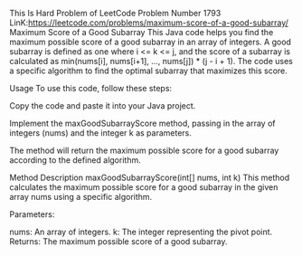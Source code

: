 This Is Hard Problem of LeetCode
Problem Number 1793
LinK:https://leetcode.com/problems/maximum-score-of-a-good-subarray/
Maximum Score of a Good Subarray
This Java code helps you find the maximum possible score of a good subarray in an array of integers. A good subarray is defined as one where i <= k <= j, and the score of a subarray is calculated as min(nums[i], nums[i+1], ..., nums[j]) * (j - i + 1). The code uses a specific algorithm to find the optimal subarray that maximizes this score.

Usage
To use this code, follow these steps:

Copy the code and paste it into your Java project.

Implement the maxGoodSubarrayScore method, passing in the array of integers (nums) and the integer k as parameters.

The method will return the maximum possible score for a good subarray according to the defined algorithm.

Method Description
maxGoodSubarrayScore(int[] nums, int k)
This method calculates the maximum possible score for a good subarray in the given array nums using a specific algorithm.

Parameters:

nums: An array of integers.
k: The integer representing the pivot point.
Returns: The maximum possible score of a good subarray.
